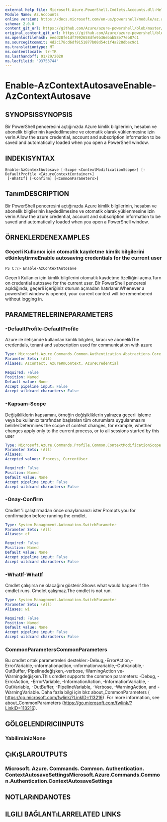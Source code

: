 ```yaml
---
external help file: Microsoft.Azure.PowerShell.Cmdlets.Accounts.dll-Help.xml
Module Name: Az.Accounts
online version: https://docs.microsoft.com/en-us/powershell/module/az.accounts/enable-azcontextautosave
schema: 2.0.0
content_git_url: https://github.com/Azure/azure-powershell/blob/master/src/Accounts/Accounts/help/Enable-AzContextAutosave.md
original_content_git_url: https://github.com/Azure/azure-powershell/blob/master/src/Accounts/Accounts/help/Enable-AzContextAutosave.md
ms.openlocfilehash: eedd28fe1df7992658dfe9b36ebab58e77eb87c1
ms.sourcegitcommit: 4d2c178cd6df9151877b08d54c1f4a228dbec9d1
ms.translationtype: MT
ms.contentlocale: tr-TR
ms.lasthandoff: 01/29/2020
ms.locfileid: "93753744"
---
```

# <span data-ttu-id="c7863-101">Enable-AzContextAutosave</span><span class="sxs-lookup"><span data-stu-id="c7863-101">Enable-AzContextAutosave</span></span>

## <span data-ttu-id="c7863-102">SYNOPSIS</span><span class="sxs-lookup"><span data-stu-id="c7863-102">SYNOPSIS</span></span>
<span data-ttu-id="c7863-103">Bir PowerShell penceresini açtığınızda Azure kimlik bilgilerinin, hesabın ve abonelik bilgilerinin kaydedilmesine ve otomatik olarak yüklenmesine izin verin.</span><span class="sxs-lookup"><span data-stu-id="c7863-103">Allow the azure credential, account and subscription information to be saved and automatically loaded when you open a PowerShell window.</span></span> 

## <span data-ttu-id="c7863-104">INDEKI</span><span class="sxs-lookup"><span data-stu-id="c7863-104">SYNTAX</span></span>

```
Enable-AzContextAutosave [-Scope <ContextModificationScope>] [-DefaultProfile <IAzureContextContainer>]
 [-WhatIf] [-Confirm] [<CommonParameters>]
```

## <span data-ttu-id="c7863-105">Tanım</span><span class="sxs-lookup"><span data-stu-id="c7863-105">DESCRIPTION</span></span>
<span data-ttu-id="c7863-106">Bir PowerShell penceresini açtığınızda Azure kimlik bilgilerinin, hesabın ve abonelik bilgilerinin kaydedilmesine ve otomatik olarak yüklenmesine izin verin.</span><span class="sxs-lookup"><span data-stu-id="c7863-106">Allow the azure credential, account and subscription information to be saved and automatically loaded when you open a PowerShell window.</span></span> 

## <span data-ttu-id="c7863-107">ÖRNEKLERDEN</span><span class="sxs-lookup"><span data-stu-id="c7863-107">EXAMPLES</span></span>

### <span data-ttu-id="c7863-108">Geçerli Kullanıcı için otomatik kaydetme kimlik bilgilerini etkinleştirme</span><span class="sxs-lookup"><span data-stu-id="c7863-108">Enable autosaving credentials for the current user</span></span>
```
PS C:\> Enable-AzContextAutosave
```

<span data-ttu-id="c7863-109">Geçerli Kullanıcı için kimlik bilgilerini otomatik kaydetme özelliğini açma.</span><span class="sxs-lookup"><span data-stu-id="c7863-109">Turn on credential autosave for the current user.</span></span>  <span data-ttu-id="c7863-110">Bir PowerShell penceresi açıldığında, geçerli içeriğiniz oturum açmadan hatırlanır.</span><span class="sxs-lookup"><span data-stu-id="c7863-110">Whenever a powershell window is opened, your current context will be remembered without logging in.</span></span>

## <span data-ttu-id="c7863-111">PARAMETRELERINE</span><span class="sxs-lookup"><span data-stu-id="c7863-111">PARAMETERS</span></span>

### <span data-ttu-id="c7863-112">-DefaultProfile</span><span class="sxs-lookup"><span data-stu-id="c7863-112">-DefaultProfile</span></span>
<span data-ttu-id="c7863-113">Azure ile iletişimde kullanılan kimlik bilgileri, kiracı ve abonelik</span><span class="sxs-lookup"><span data-stu-id="c7863-113">The credentials, tenant and subscription used for communication with azure</span></span>

```yaml
Type: Microsoft.Azure.Commands.Common.Authentication.Abstractions.Core.IAzureContextContainer
Parameter Sets: (All)
Aliases: AzContext, AzureRmContext, AzureCredential

Required: False
Position: Named
Default value: None
Accept pipeline input: False
Accept wildcard characters: False
```

### <span data-ttu-id="c7863-114">-Kapsam</span><span class="sxs-lookup"><span data-stu-id="c7863-114">-Scope</span></span>
<span data-ttu-id="c7863-115">Değişikliklerin kapsamını, örneğin değişikliklerin yalnızca geçerli işleme veya bu kullanıcı tarafından başlatılan tüm oturumlara uygulanmasını belirler</span><span class="sxs-lookup"><span data-stu-id="c7863-115">Determines the scope of context changes, for example, whether changes apply only to the current process, or to all sessions started by this user</span></span>

```yaml
Type: Microsoft.Azure.Commands.Profile.Common.ContextModificationScope
Parameter Sets: (All)
Aliases:
Accepted values: Process, CurrentUser

Required: False
Position: Named
Default value: None
Accept pipeline input: False
Accept wildcard characters: False
```

### <span data-ttu-id="c7863-116">-Onay</span><span class="sxs-lookup"><span data-stu-id="c7863-116">-Confirm</span></span>
<span data-ttu-id="c7863-117">Cmdlet 'i çalıştırmadan önce onaylamanızı ister.</span><span class="sxs-lookup"><span data-stu-id="c7863-117">Prompts you for confirmation before running the cmdlet.</span></span>

```yaml
Type: System.Management.Automation.SwitchParameter
Parameter Sets: (All)
Aliases: cf

Required: False
Position: Named
Default value: None
Accept pipeline input: False
Accept wildcard characters: False
```

### <span data-ttu-id="c7863-118">-WhatIf</span><span class="sxs-lookup"><span data-stu-id="c7863-118">-WhatIf</span></span>
<span data-ttu-id="c7863-119">Cmdlet çalışırsa ne olacağını gösterir.</span><span class="sxs-lookup"><span data-stu-id="c7863-119">Shows what would happen if the cmdlet runs.</span></span>
<span data-ttu-id="c7863-120">Cmdlet çalışmaz.</span><span class="sxs-lookup"><span data-stu-id="c7863-120">The cmdlet is not run.</span></span>

```yaml
Type: System.Management.Automation.SwitchParameter
Parameter Sets: (All)
Aliases: wi

Required: False
Position: Named
Default value: None
Accept pipeline input: False
Accept wildcard characters: False
```

### <span data-ttu-id="c7863-121">CommonParameters</span><span class="sxs-lookup"><span data-stu-id="c7863-121">CommonParameters</span></span>
<span data-ttu-id="c7863-122">Bu cmdlet ortak parametreleri destekler:-Debug,-ErrorAction,-ErrorVariable,-ınformationaction,-ınformationvariable,-OutVariable,-OutBuffer,-Pipelinedeğişken,-verbose,-WarningAction ve-Warningdeğişken.</span><span class="sxs-lookup"><span data-stu-id="c7863-122">This cmdlet supports the common parameters: -Debug, -ErrorAction, -ErrorVariable, -InformationAction, -InformationVariable, -OutVariable, -OutBuffer, -PipelineVariable, -Verbose, -WarningAction, and -WarningVariable.</span></span> <span data-ttu-id="c7863-123">Daha fazla bilgi için bkz about_CommonParameters ( https://go.microsoft.com/fwlink/?LinkID=113216) .</span><span class="sxs-lookup"><span data-stu-id="c7863-123">For more information, see about_CommonParameters (https://go.microsoft.com/fwlink/?LinkID=113216).</span></span>

## <span data-ttu-id="c7863-124">GÖLGELENDIRICI</span><span class="sxs-lookup"><span data-stu-id="c7863-124">INPUTS</span></span>

### <span data-ttu-id="c7863-125">Yabilirsiniz</span><span class="sxs-lookup"><span data-stu-id="c7863-125">None</span></span>

## <span data-ttu-id="c7863-126">ÇıKıŞLAR</span><span class="sxs-lookup"><span data-stu-id="c7863-126">OUTPUTS</span></span>

### <span data-ttu-id="c7863-127">Microsoft. Azure. Commands. Common. Authentication. ContextAutosaveSettings</span><span class="sxs-lookup"><span data-stu-id="c7863-127">Microsoft.Azure.Commands.Common.Authentication.ContextAutosaveSettings</span></span>

## <span data-ttu-id="c7863-128">NOTLARıNDA</span><span class="sxs-lookup"><span data-stu-id="c7863-128">NOTES</span></span>

## <span data-ttu-id="c7863-129">ILGILI BAĞLANTıLAR</span><span class="sxs-lookup"><span data-stu-id="c7863-129">RELATED LINKS</span></span>

